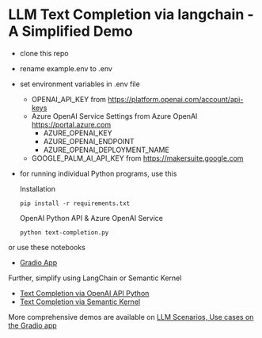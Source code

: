 # LLM Text Completion via langchain - A Simplified Demo

- clone this repo
- rename example.env to .env
- set environment variables in .env file
  - OPENAI_API_KEY from https://platform.openai.com/account/api-keys
  - Azure OpenAI Service Settings from Azure OpenAI https://portal.azure.com
    - AZURE_OPENAI_KEY 
    - AZURE_OPENAI_ENDPOINT
    - AZURE_OPENAI_DEPLOYMENT_NAME
  - GOOGLE_PALM_AI_API_KEY from https://makersuite.google.com
- for running individual Python programs, use this

  Installation 

      pip install -r requirements.txt
  
  OpenAI Python API & Azure OpenAI Service
 
      python text-completion.py
  
or use these notebooks

- [Gradio App](https://nbviewer.org/github/amitpuri/LLM-Text-Completion-langchain/blob/main/gradio-app.ipynb)


Further, simplify using LangChain or Semantic Kernel
- [Text Completion via OpenAI API Python](https://github.com/amitpuri/LLM-Text-Completion)
- [Text Completion via Semantic Kernel](https://github.com/amitpuri/LLM-Text-Completion-Semantic-Kernel)

More comprehensive demos are available on [LLM Scenarios, Use cases on the Gradio app](https://github.com/amitpuri/ask-picturize-it)
